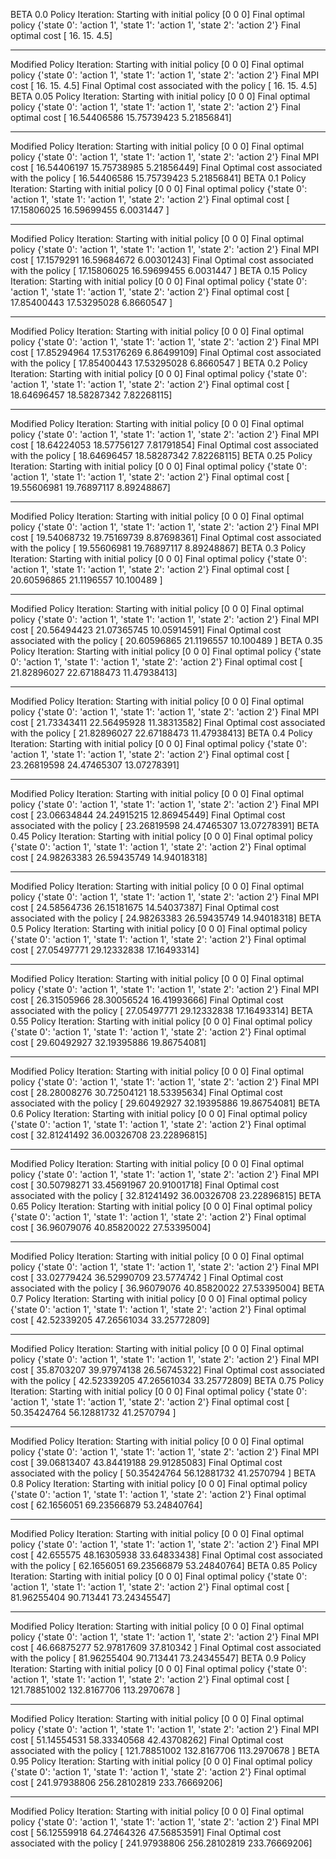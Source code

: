 BETA 0.0
Policy Iteration: Starting with initial policy [0 0 0]
Final optimal policy
{'state 0': 'action 1', 'state 1': 'action 1', 'state 2': 'action 2'}
Final optimal cost
[ 16.   15.    4.5]


 ------------ 


Modified Policy Iteration: Starting with initial policy [0 0 0]
Final optimal policy
{'state 0': 'action 1', 'state 1': 'action 1', 'state 2': 'action 2'}
Final MPI cost
[ 16.   15.    4.5]
Final Optimal cost associated with the policy
[ 16.   15.    4.5]
BETA 0.05
Policy Iteration: Starting with initial policy [0 0 0]
Final optimal policy
{'state 0': 'action 1', 'state 1': 'action 1', 'state 2': 'action 2'}
Final optimal cost
[ 16.54406586  15.75739423   5.21856841]


 ------------ 


Modified Policy Iteration: Starting with initial policy [0 0 0]
Final optimal policy
{'state 0': 'action 1', 'state 1': 'action 1', 'state 2': 'action 2'}
Final MPI cost
[ 16.54406197  15.75738985   5.21856449]
Final Optimal cost associated with the policy
[ 16.54406586  15.75739423   5.21856841]
BETA 0.1
Policy Iteration: Starting with initial policy [0 0 0]
Final optimal policy
{'state 0': 'action 1', 'state 1': 'action 1', 'state 2': 'action 2'}
Final optimal cost
[ 17.15806025  16.59699455   6.0031447 ]


 ------------ 


Modified Policy Iteration: Starting with initial policy [0 0 0]
Final optimal policy
{'state 0': 'action 1', 'state 1': 'action 1', 'state 2': 'action 2'}
Final MPI cost
[ 17.1579291   16.59684672   6.00301243]
Final Optimal cost associated with the policy
[ 17.15806025  16.59699455   6.0031447 ]
BETA 0.15
Policy Iteration: Starting with initial policy [0 0 0]
Final optimal policy
{'state 0': 'action 1', 'state 1': 'action 1', 'state 2': 'action 2'}
Final optimal cost
[ 17.85400443  17.53295028   6.8660547 ]


 ------------ 


Modified Policy Iteration: Starting with initial policy [0 0 0]
Final optimal policy
{'state 0': 'action 1', 'state 1': 'action 1', 'state 2': 'action 2'}
Final MPI cost
[ 17.85294964  17.53176269   6.86499109]
Final Optimal cost associated with the policy
[ 17.85400443  17.53295028   6.8660547 ]
BETA 0.2
Policy Iteration: Starting with initial policy [0 0 0]
Final optimal policy
{'state 0': 'action 1', 'state 1': 'action 1', 'state 2': 'action 2'}
Final optimal cost
[ 18.64696457  18.58287342   7.82268115]


 ------------ 


Modified Policy Iteration: Starting with initial policy [0 0 0]
Final optimal policy
{'state 0': 'action 1', 'state 1': 'action 1', 'state 2': 'action 2'}
Final MPI cost
[ 18.64224053  18.57756127   7.81791854]
Final Optimal cost associated with the policy
[ 18.64696457  18.58287342   7.82268115]
BETA 0.25
Policy Iteration: Starting with initial policy [0 0 0]
Final optimal policy
{'state 0': 'action 1', 'state 1': 'action 1', 'state 2': 'action 2'}
Final optimal cost
[ 19.55606981  19.76897117   8.89248867]


 ------------ 


Modified Policy Iteration: Starting with initial policy [0 0 0]
Final optimal policy
{'state 0': 'action 1', 'state 1': 'action 1', 'state 2': 'action 2'}
Final MPI cost
[ 19.54068732  19.75169739   8.87698361]
Final Optimal cost associated with the policy
[ 19.55606981  19.76897117   8.89248867]
BETA 0.3
Policy Iteration: Starting with initial policy [0 0 0]
Final optimal policy
{'state 0': 'action 1', 'state 1': 'action 1', 'state 2': 'action 2'}
Final optimal cost
[ 20.60596865  21.1196557   10.100489  ]


 ------------ 


Modified Policy Iteration: Starting with initial policy [0 0 0]
Final optimal policy
{'state 0': 'action 1', 'state 1': 'action 1', 'state 2': 'action 2'}
Final MPI cost
[ 20.56494423  21.07365745  10.05914591]
Final Optimal cost associated with the policy
[ 20.60596865  21.1196557   10.100489  ]
BETA 0.35
Policy Iteration: Starting with initial policy [0 0 0]
Final optimal policy
{'state 0': 'action 1', 'state 1': 'action 1', 'state 2': 'action 2'}
Final optimal cost
[ 21.82896027  22.67188473  11.47938413]


 ------------ 


Modified Policy Iteration: Starting with initial policy [0 0 0]
Final optimal policy
{'state 0': 'action 1', 'state 1': 'action 1', 'state 2': 'action 2'}
Final MPI cost
[ 21.73343411  22.56495928  11.38313582]
Final Optimal cost associated with the policy
[ 21.82896027  22.67188473  11.47938413]
BETA 0.4
Policy Iteration: Starting with initial policy [0 0 0]
Final optimal policy
{'state 0': 'action 1', 'state 1': 'action 1', 'state 2': 'action 2'}
Final optimal cost
[ 23.26819598  24.47465307  13.07278391]


 ------------ 


Modified Policy Iteration: Starting with initial policy [0 0 0]
Final optimal policy
{'state 0': 'action 1', 'state 1': 'action 1', 'state 2': 'action 2'}
Final MPI cost
[ 23.06634844  24.24915215  12.86945449]
Final Optimal cost associated with the policy
[ 23.26819598  24.47465307  13.07278391]
BETA 0.45
Policy Iteration: Starting with initial policy [0 0 0]
Final optimal policy
{'state 0': 'action 1', 'state 1': 'action 1', 'state 2': 'action 2'}
Final optimal cost
[ 24.98263383  26.59435749  14.94018318]


 ------------ 


Modified Policy Iteration: Starting with initial policy [0 0 0]
Final optimal policy
{'state 0': 'action 1', 'state 1': 'action 1', 'state 2': 'action 2'}
Final MPI cost
[ 24.58564736  26.15181675  14.54037387]
Final Optimal cost associated with the policy
[ 24.98263383  26.59435749  14.94018318]
BETA 0.5
Policy Iteration: Starting with initial policy [0 0 0]
Final optimal policy
{'state 0': 'action 1', 'state 1': 'action 1', 'state 2': 'action 2'}
Final optimal cost
[ 27.05497771  29.12332838  17.16493314]


 ------------ 


Modified Policy Iteration: Starting with initial policy [0 0 0]
Final optimal policy
{'state 0': 'action 1', 'state 1': 'action 1', 'state 2': 'action 2'}
Final MPI cost
[ 26.31505966  28.30056524  16.41993666]
Final Optimal cost associated with the policy
[ 27.05497771  29.12332838  17.16493314]
BETA 0.55
Policy Iteration: Starting with initial policy [0 0 0]
Final optimal policy
{'state 0': 'action 1', 'state 1': 'action 1', 'state 2': 'action 2'}
Final optimal cost
[ 29.60492927  32.19395886  19.86754081]


 ------------ 


Modified Policy Iteration: Starting with initial policy [0 0 0]
Final optimal policy
{'state 0': 'action 1', 'state 1': 'action 1', 'state 2': 'action 2'}
Final MPI cost
[ 28.28008276  30.72504121  18.53395634]
Final Optimal cost associated with the policy
[ 29.60492927  32.19395886  19.86754081]
BETA 0.6
Policy Iteration: Starting with initial policy [0 0 0]
Final optimal policy
{'state 0': 'action 1', 'state 1': 'action 1', 'state 2': 'action 2'}
Final optimal cost
[ 32.81241492  36.00326708  23.22896815]


 ------------ 


Modified Policy Iteration: Starting with initial policy [0 0 0]
Final optimal policy
{'state 0': 'action 1', 'state 1': 'action 1', 'state 2': 'action 2'}
Final MPI cost
[ 30.50798271  33.45691967  20.91001718]
Final Optimal cost associated with the policy
[ 32.81241492  36.00326708  23.22896815]
BETA 0.65
Policy Iteration: Starting with initial policy [0 0 0]
Final optimal policy
{'state 0': 'action 1', 'state 1': 'action 1', 'state 2': 'action 2'}
Final optimal cost
[ 36.96079076  40.85820022  27.53395004]


 ------------ 


Modified Policy Iteration: Starting with initial policy [0 0 0]
Final optimal policy
{'state 0': 'action 1', 'state 1': 'action 1', 'state 2': 'action 2'}
Final MPI cost
[ 33.02779424  36.52990709  23.5774742 ]
Final Optimal cost associated with the policy
[ 36.96079076  40.85820022  27.53395004]
BETA 0.7
Policy Iteration: Starting with initial policy [0 0 0]
Final optimal policy
{'state 0': 'action 1', 'state 1': 'action 1', 'state 2': 'action 2'}
Final optimal cost
[ 42.52339205  47.26561034  33.25772809]


 ------------ 


Modified Policy Iteration: Starting with initial policy [0 0 0]
Final optimal policy
{'state 0': 'action 1', 'state 1': 'action 1', 'state 2': 'action 2'}
Final MPI cost
[ 35.8703207   39.97974138  26.56745322]
Final Optimal cost associated with the policy
[ 42.52339205  47.26561034  33.25772809]
BETA 0.75
Policy Iteration: Starting with initial policy [0 0 0]
Final optimal policy
{'state 0': 'action 1', 'state 1': 'action 1', 'state 2': 'action 2'}
Final optimal cost
[ 50.35424764  56.12881732  41.2570794 ]


 ------------ 


Modified Policy Iteration: Starting with initial policy [0 0 0]
Final optimal policy
{'state 0': 'action 1', 'state 1': 'action 1', 'state 2': 'action 2'}
Final MPI cost
[ 39.06813407  43.84419188  29.91285083]
Final Optimal cost associated with the policy
[ 50.35424764  56.12881732  41.2570794 ]
BETA 0.8
Policy Iteration: Starting with initial policy [0 0 0]
Final optimal policy
{'state 0': 'action 1', 'state 1': 'action 1', 'state 2': 'action 2'}
Final optimal cost
[ 62.1656051   69.23566879  53.24840764]


 ------------ 


Modified Policy Iteration: Starting with initial policy [0 0 0]
Final optimal policy
{'state 0': 'action 1', 'state 1': 'action 1', 'state 2': 'action 2'}
Final MPI cost
[ 42.655575    48.16305938  33.64833438]
Final Optimal cost associated with the policy
[ 62.1656051   69.23566879  53.24840764]
BETA 0.85
Policy Iteration: Starting with initial policy [0 0 0]
Final optimal policy
{'state 0': 'action 1', 'state 1': 'action 1', 'state 2': 'action 2'}
Final optimal cost
[ 81.96255404  90.713441    73.24345547]


 ------------ 


Modified Policy Iteration: Starting with initial policy [0 0 0]
Final optimal policy
{'state 0': 'action 1', 'state 1': 'action 1', 'state 2': 'action 2'}
Final MPI cost
[ 46.66875277  52.97817609  37.810342  ]
Final Optimal cost associated with the policy
[ 81.96255404  90.713441    73.24345547]
BETA 0.9
Policy Iteration: Starting with initial policy [0 0 0]
Final optimal policy
{'state 0': 'action 1', 'state 1': 'action 1', 'state 2': 'action 2'}
Final optimal cost
[ 121.78851002  132.8167706   113.2970678 ]


 ------------ 


Modified Policy Iteration: Starting with initial policy [0 0 0]
Final optimal policy
{'state 0': 'action 1', 'state 1': 'action 1', 'state 2': 'action 2'}
Final MPI cost
[ 51.14554531  58.33340568  42.43708262]
Final Optimal cost associated with the policy
[ 121.78851002  132.8167706   113.2970678 ]
BETA 0.95
Policy Iteration: Starting with initial policy [0 0 0]
Final optimal policy
{'state 0': 'action 1', 'state 1': 'action 1', 'state 2': 'action 2'}
Final optimal cost
[ 241.97938806  256.28102819  233.76669206]


 ------------ 


Modified Policy Iteration: Starting with initial policy [0 0 0]
Final optimal policy
{'state 0': 'action 1', 'state 1': 'action 1', 'state 2': 'action 2'}
Final MPI cost
[ 56.12559918  64.27464326  47.56853591]
Final Optimal cost associated with the policy
[ 241.97938806  256.28102819  233.76669206]
